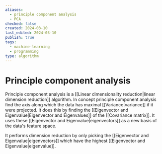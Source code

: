 ```yaml
---
aliases:
  - principle component analysis
  - PCA
checked: false
created: 2024-03-10
last_edited: 2024-03-10
publish: true
tags:
  - machine-learning
  - programming
type: algorithm
---
```

# Principle component analysis

Principle component analysis is a [[Linear dimensionality reduction|linear dimension reduction]] algorithm. In concept principle component analysis find the axis along which the data has maximal [[Variance|variance]] if it were projected. It does this by finding the [[Eigenvector and Eigenvalue|Eigenvector and Eigenvalues]] of the [[Covariance matrix]]. It uses these [[Eigenvector and Eigenvalue|eigenvectors]] as a new basis of the data's feature space.

It performs dimension reduction by only picking the [[Eigenvector and Eigenvalue|eigenvectors]] which have the highest [[Eigenvector and Eigenvalue|eigenvalue]]. 
